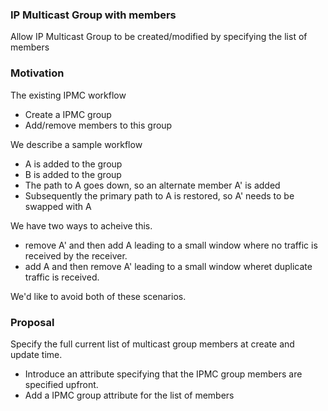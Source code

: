 ### IP Multicast Group with members

Allow IP Multicast Group to be created/modified by specifying the list of members

### Motivation

The existing IPMC workflow
* Create a IPMC group
* Add/remove members to this group

We describe a sample workflow
* A is added to the group
* B is added to the group
* The path to A goes down, so an alternate member A' is added
* Subsequently the primary path to A is restored, so A' needs to be swapped with A

We have two ways to acheive this.
* remove A' and then add A leading to a small window where no traffic is received by the receiver.
* add A and then remove A' leading to a small window wheret duplicate traffic is received.

We'd like to avoid both of these scenarios.

### Proposal

Specify the full current list of multicast group members at create and update time.

* Introduce an attribute specifying that the IPMC group members are specified upfront.
* Add a IPMC group attribute for the list of members

